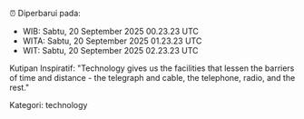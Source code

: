 ⏰ Diperbarui pada:
- WIB: Sabtu, 20 September 2025 00.23.23 UTC
- WITA: Sabtu, 20 September 2025 01.23.23 UTC
- WIT: Sabtu, 20 September 2025 02.23.23 UTC

Kutipan Inspiratif:
"Technology gives us the facilities that lessen the barriers of time and distance - the telegraph and cable, the telephone, radio, and the rest."


Kategori: technology

